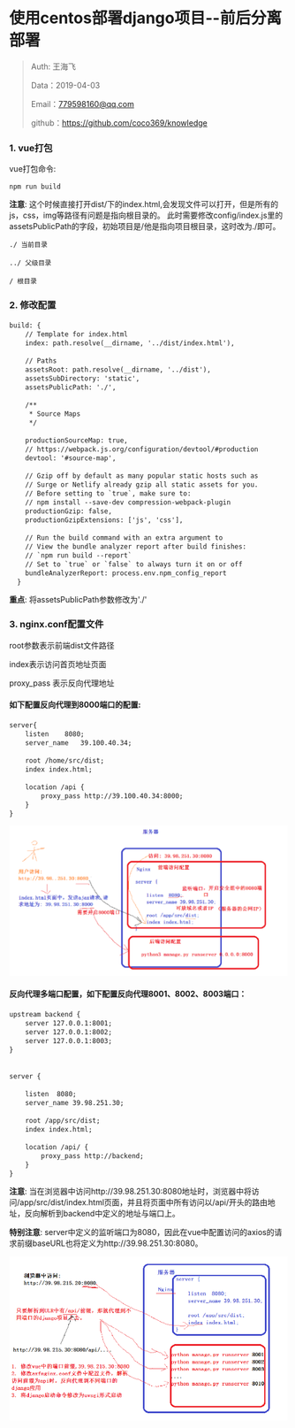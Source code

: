 
# 使用centos部署django项目--前后分离部署

>Auth: 王海飞
>
>Data：2019-04-03
>
>Email：779598160@qq.com
>
>github：https://github.com/coco369/knowledge


### 1. vue打包

vue打包命令:

	npm run build

<b>注意</b>: 这个时候直接打开dist/下的index.html,会发现文件可以打开，但是所有的js，css，img等路径有问题是指向根目录的。
此时需要修改config/index.js里的assetsPublicPath的字段，初始项目是/他是指向项目根目录，这时改为./即可。

	./ 当前目录
	
	../ 父级目录
	
	/ 根目录
	 

### 2. 修改配置

	
	build: {
	    // Template for index.html
	    index: path.resolve(__dirname, '../dist/index.html'),
	
	    // Paths
	    assetsRoot: path.resolve(__dirname, '../dist'),
	    assetsSubDirectory: 'static',
	    assetsPublicPath: './',
	
	    /**
	     * Source Maps
	     */
	
	    productionSourceMap: true,
	    // https://webpack.js.org/configuration/devtool/#production
	    devtool: '#source-map',
	
	    // Gzip off by default as many popular static hosts such as
	    // Surge or Netlify already gzip all static assets for you.
	    // Before setting to `true`, make sure to:
	    // npm install --save-dev compression-webpack-plugin
	    productionGzip: false,
	    productionGzipExtensions: ['js', 'css'],
	
	    // Run the build command with an extra argument to
	    // View the bundle analyzer report after build finishes:
	    // `npm run build --report`
	    // Set to `true` or `false` to always turn it on or off
	    bundleAnalyzerReport: process.env.npm_config_report
	  }

<b>重点</b>: 将assetsPublicPath参数修改为'./'

### 3. nginx.conf配置文件

root参数表示前端dist文件路径

index表示访问首页地址页面

proxy_pass 表示反向代理地址

#### 如下配置反向代理到8000端口的配置:

	server{
	    listen    8080;
	    server_name   39.100.40.34;
	
	    root /home/src/dist;
	    index index.html;
	
	    location /api {
	        proxy_pass http://39.100.40.34:8000;
	    }
	}

![图](../images/vue_bushu1.png)

#### 反向代理多端口配置，如下配置反向代理8001、8002、8003端口：

	upstream backend {
	    server 127.0.0.1:8001;
	    server 127.0.0.1:8002;
	    server 127.0.0.1:8003;
	}
	
	
	server {
	
	    listen  8080;
	    server_name 39.98.251.30;
	
	    root /app/src/dist;
	    index index.html;
	
	    location /api/ {
	        proxy_pass http://backend;
	    }
	}

<b>注意</b>: 当在浏览器中访问http://39.98.251.30:8080地址时，浏览器中将访问/app/src/dist/index.html页面，并且将页面中所有访问以/api/开头的路由地址，反向解析到backend中定义的地址与端口上。

<b>特别注意</b>: server中定义的监听端口为8080，因此在vue中配置访问的axios的请求前缀baseURL也将定义为http://39.98.251.30:8080。

![图](../images/vue_bushu2.png)